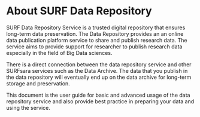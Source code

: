 # About SURF Data Repository

SURF Data Repository Service is a trusted digital repository that ensures long-term data preservation. The Data Repository provides an an online data publication platform service to share and publish research data. The service aims to provide support for researcher to publish research data especially in the field of Big Data sciences.

There is a direct connection between the data repository service and other SURFsara services such as the Data Archive. The data that you publish in the data repository will eventually end up on the data archive for long-term storage and preservation.

This document is the user guide for basic and advanced usage of the data repository service and also provide best practice in preparing your data and using the service.

<!--
- [Basic Usage](basic-usage.md)
- [Advanced Usage](advanced-usage.md)
- [Best Practices](best-practices.md)
- [Appendix](appendix.md)
-->

